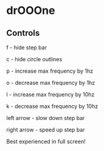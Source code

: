 # drOOOne

## Controls

f - hide step bar

c - hide circle outlines

p - increase max frequency by 1hz

o - decrease max frequency by 1hz

l - increase max frequency by 10hz

k - decrease max frequency by 10hz

left arrow - slow down step bar

right arrow - speed up step bar


Best experienced in full screen!

